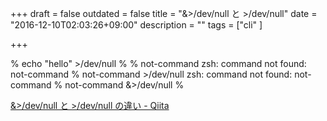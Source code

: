 +++
draft = false
outdated = false
title = "&>/dev/null と >/dev/null"
date = "2016-12-10T02:03:26+09:00"
description = ""
tags = ["cli"
]

+++

% echo "hello" >/dev/null
%
% not-command
zsh: command not found: not-command
% not-command >/dev/null
zsh: command not found: not-command
% not-command &>/dev/null
%

[&>/dev/null と >/dev/null の違い \- Qiita](http://qiita.com/kiyodori/items/a37cfc23f068a5c16b2c)